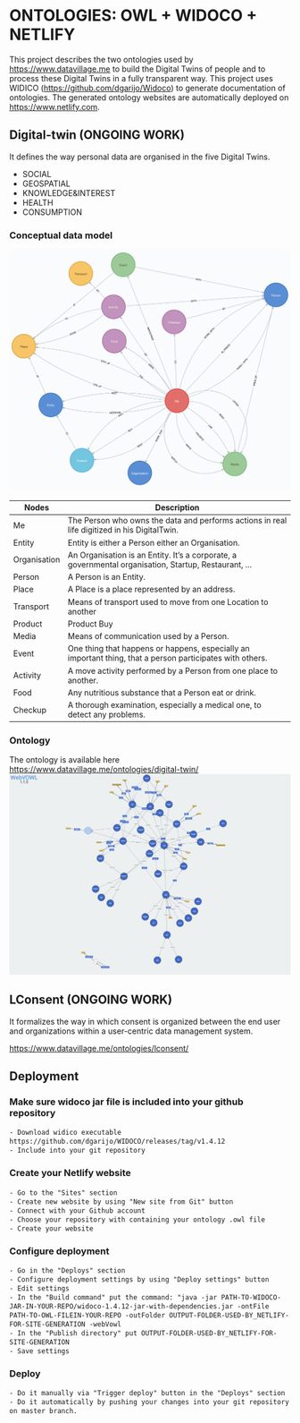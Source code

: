# ONTOLOGIES: OWL + WIDOCO + NETLIFY
This project describes the two ontologies used by https://www.datavillage.me to build the Digital Twins of people and to process these Digital Twins in a fully transparent way.
This project uses WIDICO (https://github.com/dgarijo/Widoco) to generate documentation of ontologies.
The generated ontology websites are automatically deployed on https://www.netlify.com.

## Digital-twin (ONGOING WORK)
It defines the way personal data are organised in the five Digital Twins.
- SOCIAL
- GEOSPATIAL
- KNOWLEDGE&INTEREST
- HEALTH
- CONSUMPTION

### Conceptual data model
![Datavillage digital-twin conceptual data model](./digital-twin/conceptual-model.png)

| Nodes  | Description |
| ------------- | ------------- |
| Me  | The Person who owns the data and performs actions in real life digitized in his DigitalTwin.  |
| Entity | Entity is either a Person either an Organisation. |
| Organisation | An Organisation is an Entity. It’s a corporate, a governmental organisation, Startup, Restaurant, ... |
| Person | A Person is an Entity. |
| Place | A Place is a place represented by an address. |
| Transport | Means of transport used to move from one Location to another | 
| Product | Product Buy|Sell|Rent to an Entity at a specific Place. Products are categorized. |
| Media | Means of communication used by a Person. |
| Event | One thing that happens or happens, especially an important thing, that a person participates with others. |
| Activity | A move activity performed by a Person from one place to another. |
| Food | Any nutritious substance that a Person eat or drink. |
| Checkup | A thorough examination, especially a medical one, to detect any problems. |

### Ontology
The ontology is available here 
https://www.datavillage.me/ontologies/digital-twin/
![Datavillage digital-twin ontology](./digital-twin/ontology.png)

## LConsent (ONGOING WORK)
It formalizes the way in which consent is organized between the end user and organizations within a user-centric data management system.

https://www.datavillage.me/ontologies/lconsent/

## Deployment
### Make sure widoco jar file is included into your github repository
```
- Download widico executable https://github.com/dgarijo/WIDOCO/releases/tag/v1.4.12
- Include into your git repository
```
### Create your Netlify website
```
- Go to the "Sites" section  
- Create new website by using "New site from Git" button
- Connect with your Github account
- Choose your repository with containing your ontology .owl file
- Create your website
```
### Configure deployment
```
- Go in the "Deploys" section 
- Configure deployment settings by using "Deploy settings" button
- Edit settings
- In the "Build command" put the command: "java -jar PATH-TO-WIDOCO-JAR-IN-YOUR-REPO/widoco-1.4.12-jar-with-dependencies.jar -ontFile PATH-TO-OWL-FILEIN-YOUR-REPO -outFolder OUTPUT-FOLDER-USED-BY_NETLIFY-FOR-SITE-GENERATION -webVowl 
- In the "Publish directory" put OUTPUT-FOLDER-USED-BY_NETLIFY-FOR-SITE-GENERATION
- Save settings
```
### Deploy
```
- Do it manually via "Trigger deploy" button in the "Deploys" section
- Do it automatically by pushing your changes into your git repository on master branch.